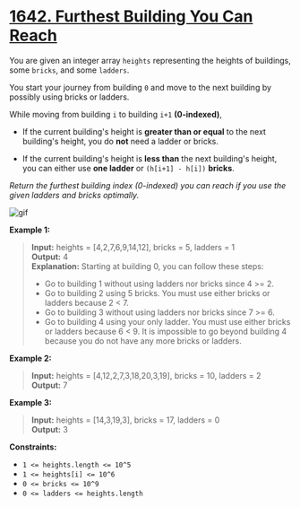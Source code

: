 
# **[1642. Furthest Building You Can Reach](https://leetcode.com/problems/furthest-building-you-can-reach/description)**

You are given an integer array `heights` representing the heights of buildings, some `bricks`, and some `ladders`.

You start your journey from building `0` and move to the next building by possibly using bricks or ladders.

While moving from building `i` to building `i+1` **(0-indexed)**,

- If the current building's height is **greater than or equal** to the next building's height, you do **not** need a ladder or bricks.

- If the current building's height is **less than** the next building's height, you can either use **one ladder** or `(h[i+1] - h[i])` **bricks**.

*Return the furthest building index (0-indexed) you can reach if you use the given ladders and bricks optimally.*

![gif](https://assets.leetcode.com/uploads/2020/10/27/q4.gif)

**Example 1:**

> **Input:** heights = [4,2,7,6,9,14,12], bricks = 5, ladders = 1  
> **Output:** 4  
> **Explanation:**
> Starting at building 0, you can follow these steps: 
> - Go to building 1 without using ladders nor bricks since 4 >= 2.
> - Go to building 2 using 5 bricks. You must use either bricks or ladders because 2 < 7.
> - Go to building 3 without using ladders nor bricks since 7 >= 6.
> - Go to building 4 using your only ladder. You must use either bricks or ladders because 6 < 9.
> It is impossible to go beyond building 4 because you do not have any more bricks or ladders.   

**Example 2:**

> **Input:** heights = [4,12,2,7,3,18,20,3,19], bricks = 10, ladders = 2   
> **Output:** 7  

**Example 3:**

> **Input:** heights = [14,3,19,3], bricks = 17, ladders = 0  
> **Output:** 3  

**Constraints:**

- `1 <= heights.length <= 10^5`
- `1 <= heights[i] <= 10^6`
- `0 <= bricks <= 10^9`
- `0 <= ladders <= heights.length`